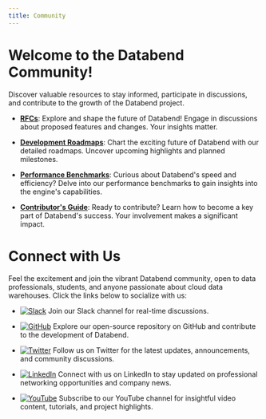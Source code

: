 ```yaml
---
title: Community
---
```


# Welcome to the Databend Community!

Discover valuable resources to stay informed, participate in discussions, and contribute to the growth of the Databend project.

* **[RFCs](/doc/overview/community/rfcs)**: Explore and shape the future of Databend! Engage in discussions about proposed features and changes. Your insights matter.

* **[Development Roadmaps](02-roadmap.md)**: Chart the exciting future of Databend with our detailed roadmaps. Uncover upcoming highlights and planned milestones.

* **[Performance Benchmarks](03-benchmarks.md)**: Curious about Databend's speed and efficiency? Delve into our performance benchmarks to gain insights into the engine's capabilities.

* **[Contributor's Guide](/doc/overview/community/contributor)**: Ready to contribute? Learn how to become a key part of Databend's success. Your involvement makes a significant impact.

# Connect with Us

Feel the excitement and join the vibrant Databend community, open to data professionals, students, and anyone passionate about cloud data warehouses. Click the links below to socialize with us:

- [![Slack](https://img.shields.io/badge/Slack-4A154B?style=for-the-badge&logo=slack&logoColor=white)](https://link.databend.rs/join-slack) Join our Slack channel for real-time discussions.

- [![GitHub](https://img.shields.io/badge/GitHub-181717?style=for-the-badge&logo=github&logoColor=white)](https://github.com/datafuselabs/databend) Explore our open-source repository on GitHub and contribute to the development of Databend.

- [![Twitter](https://img.shields.io/badge/Twitter-1DA1F2?style=for-the-badge&logo=twitter&logoColor=white)](https://twitter.com/DatabendLabs) Follow us on Twitter for the latest updates, announcements, and community discussions.

- [![LinkedIn](https://img.shields.io/badge/LinkedIn-0077B5?style=for-the-badge&logo=linkedin&logoColor=white)](https://www.linkedin.com/company/datafuselabs) Connect with us on LinkedIn to stay updated on professional networking opportunities and company news.

- [![YouTube](https://img.shields.io/badge/YouTube-FF0000?style=for-the-badge&logo=youtube&logoColor=white)](https://www.youtube.com/@DatabendLabs) Subscribe to our YouTube channel for insightful video content, tutorials, and project highlights.